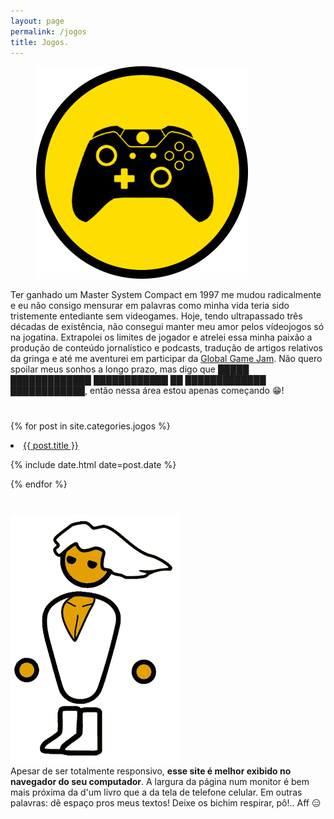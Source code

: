 ```yaml
---
layout: page
permalink: /jogos
title: Jogos.
---
```

<figure>
  <img alt="Jogos." src="/images/JOGOS.png"/>
</figure>
<div class="pgdesc">Ter ganhado um Master System Compact em 1997 me mudou radicalmente e eu não consigo mensurar em palavras como minha vida teria sido tristemente entediante sem videogames. Hoje, tendo ultrapassado três décadas de existência, não consegui manter meu amor pelos vídeojogos só na jogatina. Extrapolei os limites de jogador e atrelei essa minha paixão a produção de conteúdo jornalístico e podcasts, tradução de artigos relativos da gringa e até me aventurei em participar da <a href="https://globalgamejam.org/" target="_blank">Global Game Jam</a>. Não quero spoilar meus sonhos a longo prazo, mas digo que █████ █████████████ ████████████ ██ █████████████ ████████████, então nessa área estou apenas começando 😁!</div>

<h1 itemprop="name headline" class="post-title divided p-name" text-align="center"></h1>

{% for post in site.categories.jogos %}
 <li><a href="{{ post.url }}">{{ post.title }}</a>
    <P> <span>{% include date.html date=post.date %}</span>
    </P>
</li>
{% endfor %}

<h1 itemprop="name headline" class="post-title divided p-name" text-align="center"></h1>

<div class="clearfix" style="display:inline-block;vertical-align:top;">
    <div>
        <img class="pcmr" title="PCMR" src="/images/pcmr.gif"/>
    </div>
    <div>
    Apesar de ser totalmente responsivo, <strong>esse site é melhor exibido no navegador do seu computador</strong>. A largura da página num monitor é bem mais próxima da d'um livro que a da tela de telefone celular. Em outras palavras: dê espaço pros meus textos!  Deixe os bichim respirar, pô!.. Aff 😑
    </div>
</div>



